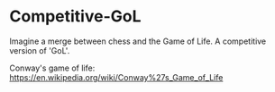 # Competitive-GoL

Imagine a merge between chess and the Game of Life. A competitive version of 'GoL'.

Conway's game of life: https://en.wikipedia.org/wiki/Conway%27s_Game_of_Life

